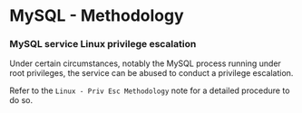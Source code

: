 # MySQL - Methodology

### MySQL service Linux privilege escalation

Under certain circumstances, notably the MySQL process running under root
privileges, the service can be abused to conduct a privilege escalation.

Refer to the `Linux - Priv Esc Methodology` note for a detailed procedure to do
so.
